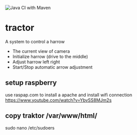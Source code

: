 ![Java CI with Maven](https://github.com/hfrebort/billing/workflows/Java%20CI%20with%20Maven/badge.svg)

# tractor
A system to control a harrow 
- The current view of camera
- Initialize harrow (drive to the middle)
- Adjust harrow left right
- Start/Stop automatic arrow adjustment


## setup raspberry ##
use raspap.com to install a apache and install wifi connection
https://www.youtube.com/watch?v=YbvSS8MJm2s

## copy traktor /var/www/html/ ## 

sudo nano /etc/sudoers
